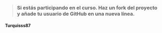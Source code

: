 > ### Si estás participando en el curso. Haz un fork del proyecto y añade tu usuario de GitHub en una nueva línea.

#### Turquisss87